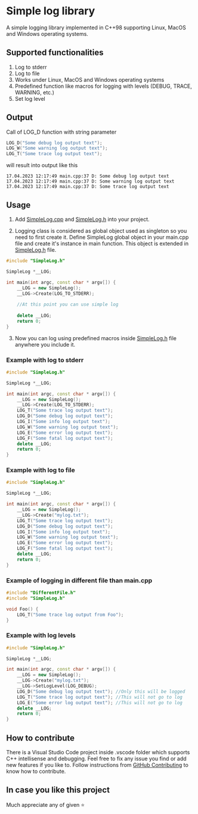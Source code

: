 # Simple log library
A simple logging library implemented in C++98 supporting Linux, MacOS and Windows operating systems. 

## Supported functionalities
1. Log to stderr
2. Log to file
3. Works under Linux, MacOS and Windows operating systems
4. Predefined function like macros for logging with levels (DEBUG, TRACE, WARNING, etc.)
5. Set log level

## Output
Call of LOG_D function with string parameter
```cpp
LOG_D("Some debug log output text");
LOG_W("Some warning log output text");
LOG_T("Some trace log output text");
```

will result into output like this
```
17.04.2023 12:17:49 main.cpp:37 D: Some debug log output text
17.04.2023 12:17:49 main.cpp:37 D: Some warning log output text
17.04.2023 12:17:49 main.cpp:37 D: Some trace log output text
```

## Usage
1. Add [SimpleLog.cpp](https://github.com/huckor/SimpleLog/blob/main/src/SimpleLog.cpp) and [SimpleLog.h](https://github.com/huckor/SimpleLog/blob/main/src/SimpleLog.h) into your project.

2. Logging class is considered as global object used as singleton so you need to first create it. Define SimpleLog global object in your main.cpp file and create it's instance in main function. This object is extended in [SimpleLog.h](https://github.com/huckor/SimpleLog/blob/main/src/SimpleLog.h) file.
```cpp
#include "SimpleLog.h"

SimpleLog *__LOG;

int main(int argc, const char * argv[]) {
    __LOG = new SimpleLog();
    __LOG->Create(LOG_TO_STDERR);
    
    //At this point you can use simple log
    
    delete __LOG;
    return 0;
}
```

3. Now you can log using predefined macros inside [SimpleLog.h](https://github.com/huckor/SimpleLog/blob/main/src/SimpleLog.h) file anywhere you include it.

### Example with log to stderr
```cpp
#include "SimpleLog.h"

SimpleLog *__LOG;

int main(int argc, const char * argv[]) {
    __LOG = new SimpleLog();
    __LOG->Create(LOG_TO_STDERR);
    LOG_T("Some trace log output text");
    LOG_D("Some debug log output text");
    LOG_I("Some info log output text");
    LOG_W("Some warning log output text");
    LOG_E("Some error log output text");
    LOG_F("Some fatal log output text");
    delete __LOG;
    return 0;
}
```

### Example with log to file
```cpp
#include "SimpleLog.h"

SimpleLog *__LOG;

int main(int argc, const char * argv[]) {
    __LOG = new SimpleLog();
    __LOG->Create("mylog.txt");
    LOG_T("Some trace log output text");
    LOG_D("Some debug log output text");
    LOG_I("Some info log output text");
    LOG_W("Some warning log output text");
    LOG_E("Some error log output text");
    LOG_F("Some fatal log output text");
    delete __LOG;
    return 0;
}
```

### Example of logging in different file than main.cpp
```cpp
#include "DifferentFile.h"
#include "SimpleLog.h"

void Foo() {
    LOG_T("Some trace log output from Foo");
}
```

### Example with log levels
```cpp
#include "SimpleLog.h"

SimpleLog *__LOG;

int main(int argc, const char * argv[]) {
    __LOG = new SimpleLog();
    __LOG->Create("mylog.txt");
    __LOG->SetLogLevel(LOG_DEBUG);
    LOG_D("Some debug log output text"); //Only this will be logged
    LOG_T("Some trace log output text"); //This will not go to log
    LOG_E("Some error log output text"); //This will not go to log
    delete __LOG;
    return 0;
}
```


## How to contribute
There is a Visual Studio Code project inside .vscode folder which supports C++ intellisense and debugging.
Feel free to fix any issue you find or add new features if you like to. Follow instructions from [GitHub Contributing](https://gist.github.com/MarcDiethelm/7303312) to know how to contribute.


## In case you like this project
Much appreciate any of given :star: